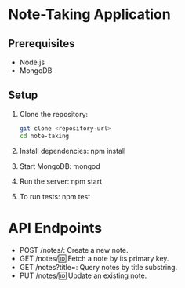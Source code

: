 # Note-Taking Application

## Prerequisites

- Node.js
- MongoDB

## Setup

1. Clone the repository:
   ```bash
   git clone <repository-url>
   cd note-taking

2. Install dependencies:
   npm install

3. Start MongoDB:
   mongod

4. Run the server:
   npm start

5. To run tests:
   npm test


# API Endpoints

- POST /notes/: Create a new note.
- GET /notes/:id: Fetch a note by its primary key.
- GET /notes?title=<substring>: Query notes by title substring.
- PUT /notes/:id: Update an existing note.
